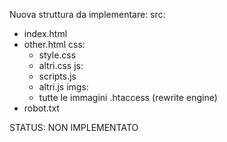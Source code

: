 Nuova struttura da implementare:
src:
  - index.html
  - other.html
    css:
    - style.css
    - altri.css
    js:
    - scripts.js
    - altri.js
    imgs:
    - tutte le immagini
  .htaccess (rewrite engine)
 - robot.txt

STATUS: NON IMPLEMENTATO
